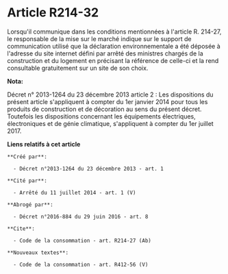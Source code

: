 # Article R214-32

Lorsqu'il communique dans les conditions mentionnées à l'article R. 214-27, le responsable de la mise sur le marché indique
sur le support de communication utilisé que la déclaration environnementale a été déposée à l'adresse du site internet défini
par arrêté des ministres chargés de la construction et du logement en précisant la référence de celle-ci et la rend
consultable gratuitement sur un site de son choix.

**Nota:**

Décret n° 2013-1264 du 23 décembre 2013 article 2 : Les dispositions du  présent article s'appliquent à compter du 1er
janvier 2014 pour tous les  produits de construction et de décoration au sens du présent décret.  Toutefois les dispositions
concernant les équipements électriques,  électroniques et de génie climatique, s'appliquent à compter du 1er  juillet 2017.

**Liens relatifs à cet article**

	**Créé par**:

	  - Décret n°2013-1264 du 23 décembre 2013 - art. 1

	**Cité par**:

	  - Arrêté du 11 juillet 2014 - art. 1 (V)

	**Abrogé par**:

	  - Décret n°2016-884 du 29 juin 2016 - art. 8

	**Cite**:

	  - Code de la consommation - art. R214-27 (Ab)

	**Nouveaux textes**:

	  - Code de la consommation - art. R412-56 (V)
